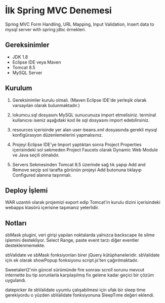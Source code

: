 # İlk Spring MVC Denemesi

Spring MVC Form Handling, URL Mapping, Input Validation, Insert data to mysql server with spring jdbc örnekleri.


## Gereksinimler
- JDK 1.8
- Eclipse IDE veya Maven
- Tomcat 8.5
- MySQL Server


## Kurulum
1) Gereksinimler kurulu olmalı. (Maven Eclipse IDE'de yerleşik olarak varsayılan olarak bulunmaktadır.)

2) lokumcu.sql dosyasını MySQL sunucunuza import etmelisiniz. terminal kullanıcısı iseniz aşağıdaki kod ile sql dosyasını import edebilirsiniz.

3) resources içerisinde yer alan user-beans.xml dosyasında gerekli mysql konfigürasyon düzenlemelerini yapmalısınız.

4) Projeyi Eclipse IDE'ye Import yaptıktan sonra Project Properties içerisindeki sol sekmeden Project Faucets olarak Dynamic Web Module ve Java seçili olmalıdır.

5) Servers Sekmesinden Tomcat 8.5 üzerinde sağ tık yapıp Add and Remove seçip sol tarafta görünün projeyi Add butonuna tıklayıp Configured alanına taşınmalı.


## Deploy İşlemi

WAR uzantılı olarak projemizi export edip Tomcat'in kurulu dizini içerisindeki webapps klasörü içerisine taşımanız yeterlidir.

## Notları
sbMask plugini, veri girişi yapılan noktalarda yalnızca backscape ile silme işlemini destekliyor. Select Range, paste event tarzı diğer eventler desteklenmemekte.

sbValidate ve sbMask fonksiyonları birer jQuery kütüphaneleridir. sbValidate için ek olarak showPopup fonksiyonu script.js'ten çağırılmaktadır.

Sweetalert2'nin güncel sürümünde fire sonrası scroll sorunu mevcut internette bu tip sorunlarla karşılaşılmış fix gelene kadar geçici bir çözüm uygulandı.

datepicker ile sbValidate uyumlu çalışabilmesi için ufak bir sleep time gerekiyordu o yüzden sbValidate fonksiyonuna SleepTıme değeri eklendi.
